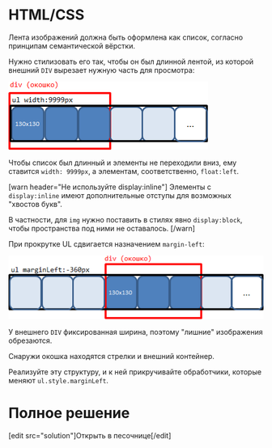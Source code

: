 # HTML/CSS
Лента изображений должна быть оформлена как список, согласно принципам семантической вёрстки.

Нужно стилизовать его так, чтобы он был длинной лентой, из которой внешний `DIV` вырезает нужную часть для просмотра:

<img src="carousel1.png">

Чтобы список был длинный и элементы не переходили вниз, ему ставится `width: 9999px`, а элементам, соответственно, `float:left`.

[warn header="Не используйте display:inline"]
Элементы с `display:inline` имеют дополнительные отступы для возможных "хвостов букв".

В частности, для `img` нужно поставить в стилях явно `display:block`, чтобы пространства под ними не оставалось.
[/warn]

При прокрутке UL сдвигается назначением `margin-left`:

<img src="carousel2.png">

У внешнего `DIV` фиксированная ширина, поэтому "лишние" изображения обрезаются.

Снаружи окошка находятся стрелки и внешний контейнер.

Реализуйте эту структуру, и к ней прикручивайте обработчики, которые меняют `ul.style.marginLeft`.

# Полное решение

[edit src="solution"]Открыть в песочнице[/edit]